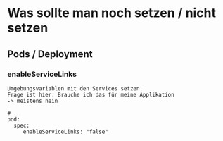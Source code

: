 # Was sollte man noch setzen / nicht setzen 

## Pods / Deployment 

### enableServiceLinks 

```
Umgebungsvariablen mit den Services setzen.
Frage ist hier: Brauche ich das für meine Applikation
-> meistens nein
```

```
#
pod:
  spec:
     enableServiceLinks: "false"
```
